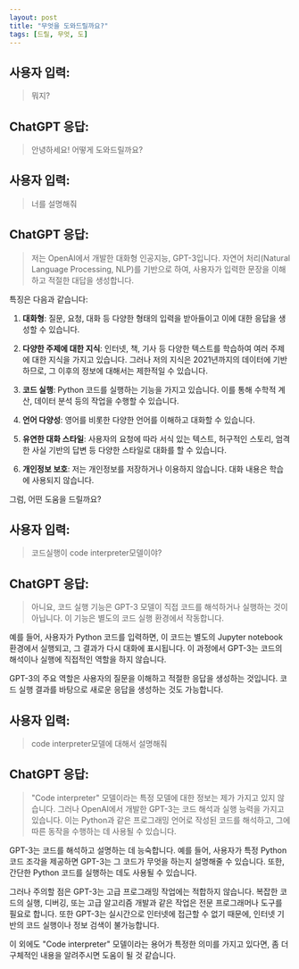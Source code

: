 ```yaml
---
layout: post
title: "무엇을 도와드릴까요?"
tags: [드릴, 무엇, 도]
---
```


## 사용자 입력:
> 뭐지?

## ChatGPT 응답:
> 안녕하세요! 어떻게 도와드릴까요?

## 사용자 입력:
> 너를 설명해줘

## ChatGPT 응답:
> 저는 OpenAI에서 개발한 대화형 인공지능, GPT-3입니다. 자연어 처리(Natural Language Processing, NLP)를 기반으로 하여, 사용자가 입력한 문장을 이해하고 적절한 대답을 생성합니다.

특징은 다음과 같습니다:

1. **대화형**: 질문, 요청, 대화 등 다양한 형태의 입력을 받아들이고 이에 대한 응답을 생성할 수 있습니다.

2. **다양한 주제에 대한 지식**: 인터넷, 책, 기사 등 다양한 텍스트를 학습하여 여러 주제에 대한 지식을 가지고 있습니다. 그러나 저의 지식은 2021년까지의 데이터에 기반하므로, 그 이후의 정보에 대해서는 제한적일 수 있습니다.

3. **코드 실행**: Python 코드를 실행하는 기능을 가지고 있습니다. 이를 통해 수학적 계산, 데이터 분석 등의 작업을 수행할 수 있습니다.

4. **언어 다양성**: 영어를 비롯한 다양한 언어를 이해하고 대화할 수 있습니다.

5. **유연한 대화 스타일**: 사용자의 요청에 따라 서식 있는 텍스트, 허구적인 스토리, 엄격한 사실 기반의 답변 등 다양한 스타일로 대화를 할 수 있습니다.

6. **개인정보 보호**: 저는 개인정보를 저장하거나 이용하지 않습니다. 대화 내용은 학습에 사용되지 않습니다.

그럼, 어떤 도움을 드릴까요?

## 사용자 입력:
> 코드실행이 code interpreter모델이야?

## ChatGPT 응답:
> 아니요, 코드 실행 기능은 GPT-3 모델이 직접 코드를 해석하거나 실행하는 것이 아닙니다. 이 기능은 별도의 코드 실행 환경에서 작동합니다. 

예를 들어, 사용자가 Python 코드를 입력하면, 이 코드는 별도의 Jupyter notebook 환경에서 실행되고, 그 결과가 다시 대화에 표시됩니다. 이 과정에서 GPT-3는 코드의 해석이나 실행에 직접적인 역할을 하지 않습니다.

GPT-3의 주요 역할은 사용자의 질문을 이해하고 적절한 응답을 생성하는 것입니다. 코드 실행 결과를 바탕으로 새로운 응답을 생성하는 것도 가능합니다.

## 사용자 입력:
> code interpreter모델에 대해서 설명해줘

## ChatGPT 응답:
> "Code interpreter" 모델이라는 특정 모델에 대한 정보는 제가 가지고 있지 않습니다. 그러나 OpenAI에서 개발한 GPT-3는 코드 해석과 실행 능력을 가지고 있습니다. 이는 Python과 같은 프로그래밍 언어로 작성된 코드를 해석하고, 그에 따른 동작을 수행하는 데 사용될 수 있습니다.

GPT-3는 코드를 해석하고 설명하는 데 능숙합니다. 예를 들어, 사용자가 특정 Python 코드 조각을 제공하면 GPT-3는 그 코드가 무엇을 하는지 설명해줄 수 있습니다. 또한, 간단한 Python 코드를 실행하는 데도 사용될 수 있습니다.

그러나 주의할 점은 GPT-3는 고급 프로그래밍 작업에는 적합하지 않습니다. 복잡한 코드의 실행, 디버깅, 또는 고급 알고리즘 개발과 같은 작업은 전문 프로그래머나 도구를 필요로 합니다. 또한 GPT-3는 실시간으로 인터넷에 접근할 수 없기 때문에, 인터넷 기반의 코드 실행이나 정보 검색이 불가능합니다.

이 외에도 "Code interpreter" 모델이라는 용어가 특정한 의미를 가지고 있다면, 좀 더 구체적인 내용을 알려주시면 도움이 될 것 같습니다.

